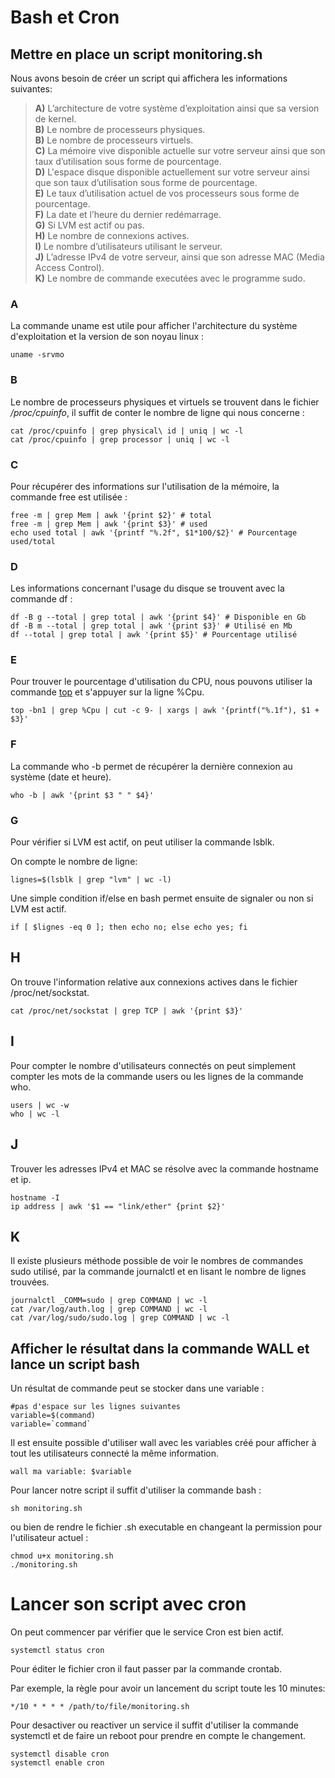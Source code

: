 # Bash et Cron 

## Mettre en place un script monitoring.sh

Nous avons besoin de créer un script qui affichera les informations suivantes:

> **A)** L’architecture de votre système d’exploitation ainsi que sa version de kernel.  
> **B)** Le nombre de processeurs physiques.  
> **B)** Le nombre de processeurs virtuels.  
> **C)** La mémoire vive disponible actuelle sur votre serveur ainsi que son taux d’utilisation sous forme de pourcentage.  
> **D)** L'espace disque disponible actuellement sur votre serveur ainsi que son taux d’utilisation sous forme de pourcentage.  
> **E)** Le taux d’utilisation actuel de vos processeurs sous forme de pourcentage.  
> **F)** La date et l’heure du dernier redémarrage.  
> **G)** Si LVM est actif ou pas.  
> **H)** Le nombre de connexions actives.  
> **I)** Le nombre d’utilisateurs utilisant le serveur.  
> **J)** L’adresse IPv4 de votre serveur, ainsi que son adresse MAC (Media Access Control).  
> **K)** Le nombre de commande executées avec le programme sudo.  

### A
La commande uname est utile pour afficher l'architecture du système d'exploitation et la version de son noyau linux :

```shell
uname -srvmo
```

### B
Le nombre de processeurs physiques et virtuels se trouvent dans le fichier */proc/cpuinfo*, il suffit de conter le nombre de ligne qui nous concerne :

```shell
cat /proc/cpuinfo | grep physical\ id | uniq | wc -l
cat /proc/cpuinfo | grep processor | uniq | wc -l
```

### C
Pour récupérer des informations sur l'utilisation de la mémoire, la commande free est utilisée :

```shell
free -m | grep Mem | awk '{print $2}' # total
free -m | grep Mem | awk '{print $3}' # used
echo used total | awk '{printf "%.2f", $1*100/$2}' # Pourcentage used/total
```

### D
Les informations concernant l'usage du disque se trouvent avec la commande df :

```shell
df -B g --total | grep total | awk '{print $4}' # Disponible en Gb
df -B m --total | grep total | awk '{print $3}' # Utilisé en Mb
df --total | grep total | awk '{print $5}' # Pourcentage utilisé
```

### E
Pour trouver le pourcentage d'utilisation du CPU, nous pouvons utiliser la commande [top](https://superuser.com/questions/575202/understanding-top-command-in-unix/575330#575330) et s'appuyer sur la ligne %Cpu.

```shell
top -bn1 | grep %Cpu | cut -c 9- | xargs | awk '{printf("%.1f"), $1 + $3}'
```

### F

La commande who -b permet de récupérer la dernière connexion au système (date et heure).

```shell
who -b | awk '{print $3 " " $4}'
```

### G

Pour vérifier si LVM est actif, on peut utiliser la commande lsblk.

On compte le nombre de ligne:
```shell
lignes=$(lsblk | grep "lvm" | wc -l)
```
Une simple condition if/else en bash permet ensuite de signaler ou non si LVM est actif.
```shell
if [ $lignes -eq 0 ]; then echo no; else echo yes; fi
```

## H

On trouve l'information relative aux connexions actives dans le fichier /proc/net/sockstat.

```shell
cat /proc/net/sockstat | grep TCP | awk '{print $3}'
```

## I

Pour compter le nombre d'utilisateurs connectés on peut simplement compter les mots de la commande users ou les lignes de la commande who.

```shell
users | wc -w
who | wc -l
```

## J

Trouver les adresses IPv4 et MAC se résolve avec la commande hostname et ip.

```shell
hostname -I
ip address | awk '$1 == "link/ether" {print $2}'
```

## K

Il existe plusieurs méthode possible de voir le nombres de commandes sudo utilisé, par la commande journalctl et en lisant le nombre de lignes trouvées.

```shell
journalctl _COMM=sudo | grep COMMAND | wc -l
cat /var/log/auth.log | grep COMMAND | wc -l
cat /var/log/sudo/sudo.log | grep COMMAND | wc -l
```

## Afficher le résultat dans la commande WALL et lance un script bash

Un résultat de commande peut se stocker dans une variable :
```shell
#pas d'espace sur les lignes suivantes
variable=$(command)
variable=`command`
```

Il est ensuite possible d'utiliser wall avec les variables créé pour afficher à tout les utilisateurs connecté la même information.
```shell
wall ma variable: $variable
```

Pour lancer notre script il suffit d'utiliser la commande bash :

```shell
sh monitoring.sh
```
ou bien de rendre le fichier .sh executable en changeant la permission pour l'utilisateur actuel :
```shell
chmod u+x monitoring.sh
./monitoring.sh
```

# Lancer son script avec cron

On peut commencer par vérifier que le service Cron est bien actif.

```shell
systemctl status cron
```

Pour éditer le fichier cron il faut passer par la commande crontab.

Par exemple, la règle pour avoir un lancement du script toute les 10 minutes:

```shell
*/10 * * * * /path/to/file/monitoring.sh
```

Pour desactiver ou reactiver un service il suffit d'utiliser la commande systemctl et de faire un reboot pour prendre en compte le changement.

```shell
systemctl disable cron
systemctl enable cron
```
